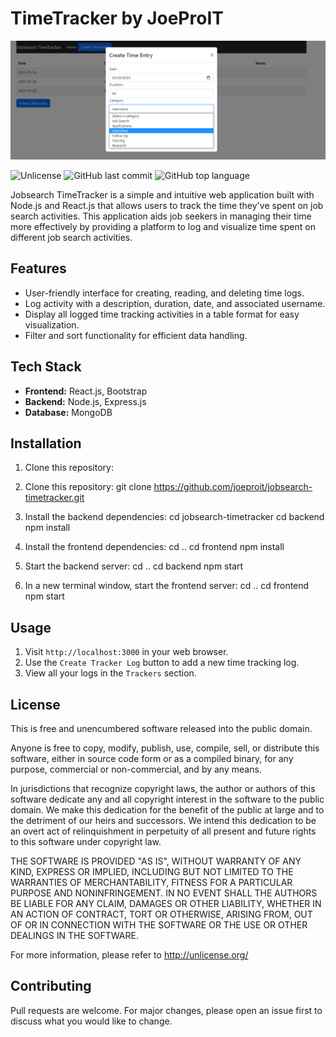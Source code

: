 # TimeTracker by JoeProIT

![Screen](derp-image.png)

![Unlicense](https://img.shields.io/badge/license-Unlicense-blue.svg)
![GitHub last commit](https://img.shields.io/github/last-commit/joeproit/jobsearch-timetracker)
![GitHub top language](https://img.shields.io/github/languages/top/joeproit/jobsearch-timetracker)

Jobsearch TimeTracker is a simple and intuitive web application built with Node.js and React.js that allows users to track the time they've spent on job search activities. This application aids job seekers in managing their time more effectively by providing a platform to log and visualize time spent on different job search activities.

## Features

- User-friendly interface for creating, reading, and deleting time logs.
- Log activity with a description, duration, date, and associated username.
- Display all logged time tracking activities in a table format for easy visualization.
- Filter and sort functionality for efficient data handling.

## Tech Stack

- **Frontend:** React.js, Bootstrap
- **Backend:** Node.js, Express.js
- **Database:** MongoDB

## Installation

1. Clone this repository:
1. Clone this repository:
git clone https://github.com/joeproit/jobsearch-timetracker.git

2. Install the backend dependencies:
cd jobsearch-timetracker
cd backend
npm install

3. Install the frontend dependencies:
cd ..
cd frontend
npm install

4. Start the backend server:
cd ..
cd backend
npm start

5. In a new terminal window, start the frontend server:
cd ..
cd frontend
npm start

## Usage

1. Visit `http://localhost:3000` in your web browser.
2. Use the `Create Tracker Log` button to add a new time tracking log.
3. View all your logs in the `Trackers` section.

## License

This is free and unencumbered software released into the public domain.

Anyone is free to copy, modify, publish, use, compile, sell, or
distribute this software, either in source code form or as a compiled
binary, for any purpose, commercial or non-commercial, and by any
means.

In jurisdictions that recognize copyright laws, the author or authors
of this software dedicate any and all copyright interest in the
software to the public domain. We make this dedication for the benefit
of the public at large and to the detriment of our heirs and
successors. We intend this dedication to be an overt act of
relinquishment in perpetuity of all present and future rights to this
software under copyright law.

THE SOFTWARE IS PROVIDED "AS IS", WITHOUT WARRANTY OF ANY KIND,
EXPRESS OR IMPLIED, INCLUDING BUT NOT LIMITED TO THE WARRANTIES OF
MERCHANTABILITY, FITNESS FOR A PARTICULAR PURPOSE AND NONINFRINGEMENT.
IN NO EVENT SHALL THE AUTHORS BE LIABLE FOR ANY CLAIM, DAMAGES OR
OTHER LIABILITY, WHETHER IN AN ACTION OF CONTRACT, TORT OR OTHERWISE,
ARISING FROM, OUT OF OR IN CONNECTION WITH THE SOFTWARE OR THE USE OR
OTHER DEALINGS IN THE SOFTWARE.

For more information, please refer to <http://unlicense.org/>

## Contributing

Pull requests are welcome. For major changes, please open an issue first to discuss what you would like to change.

